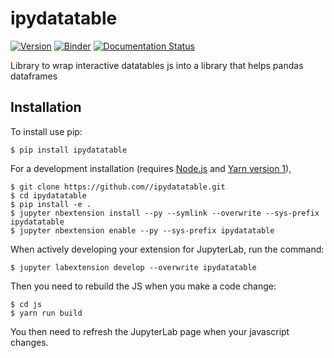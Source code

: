 ipydatatable
===============================
[![Version](https://img.shields.io/pypi/v/ipydatatable.svg)](https://pypi.python.org/pypi/ipydatatable)
[![Binder](https://mybinder.org/badge_logo.svg)](https://mybinder.org/v2/gl/teia_engineering%2Fipydatatable/master?filepath=examples)
[![Documentation Status](http://readthedocs.org/projects/ipydatatable/badge/?version=latest)](https://ipydatatable.readthedocs.io/)

Library to wrap interactive datatables js into a library that helps pandas dataframes

Installation
------------

To install use pip:

    $ pip install ipydatatable

For a development installation (requires [Node.js](https://nodejs.org) and [Yarn version 1](https://classic.yarnpkg.com/)),

    $ git clone https://github.com//ipydatatable.git
    $ cd ipydatatable
    $ pip install -e .
    $ jupyter nbextension install --py --symlink --overwrite --sys-prefix ipydatatable
    $ jupyter nbextension enable --py --sys-prefix ipydatatable

When actively developing your extension for JupyterLab, run the command:

    $ jupyter labextension develop --overwrite ipydatatable

Then you need to rebuild the JS when you make a code change:

    $ cd js
    $ yarn run build

You then need to refresh the JupyterLab page when your javascript changes.
